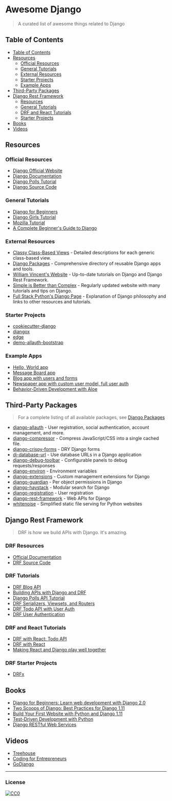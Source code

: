 # Awesome Django

> A curated list of awesome things related to Django

## Table of Contents

- [Table of Contents](#table-of-contents)
- [Resources](#resources)
  - [Official Resources](#official-resources)
  - [General Tutorials](#general-tutorials)
  - [External Resources](#external-resources)
  - [Starter Projects](#starter-projects)
  - [Example Apps](#example-apps)
- [Third-Party Packages](#third-party-packages)
- [Django Rest Framework](#django-rest-framework)
  - [Resources](#drf-resources)
  - [General Tutorials](#drf-tutorials)
  - [DRF and React Tutorials](#drf-and-react-tutorials)
  - [Starter Projects](#drf-starter-projects)
- [Books](#books)
- [Videos](#videos)


## Resources

### Official Resources

- [Django Official Website](https://www.djangoproject.com/)
- [Django Documentation](https://docs.djangoproject.com/en/dev/)
- [Django Polls Tutorial](https://docs.djangoproject.com/en/dev/intro/tutorial01/)
- [Django Source Code](https://github.com/django/django)

### General Tutorials   
- [Django for Beginners](https://djangoforbeginners.com/)
- [Django Girls Tutorial](https://tutorial.djangogirls.org/en/)
- [Mozilla Tutorial](https://developer.mozilla.org/en-US/docs/Learn/Server-side/Django)
- [A Complete Beginner's Guide to Django](https://simpleisbetterthancomplex.com/series/beginners-guide/1.11/)

### External Resources
- [Classy Class-Based Views](http://ccbv.co.uk/) - Detailed descriptions for each generic class-based view.
- [Django Packages](https://djangopackages.org/) - Comprehensive directory of reusable Django apps and tools.
- [William Vincent's Website](https://wsvincent.com) - Up-to-date tutorials on Django and Django Rest Framework.
- [Simple is Better than Complex](https://simpleisbetterthancomplex.com/) - Regularly updated website with many tutorials and tips on Django.
- [Full Stack Python's Django Page](https://www.fullstackpython.com/django.html) - Explanation of Django philosophy and links to other resources and tutorials.

### Starter Projects
- [cookiecutter-django](https://github.com/pydanny/cookiecutter-django)
- [djangox](https://github.com/wsvincent/djangox)
- [edge](https://github.com/arocks/edge)
- [demo-allauth-bootstrap](https://github.com/aellerton/demo-allauth-bootstrap)

### Example Apps
- [Hello, World app](https://github.com/wsvincent/djangoforbeginners/tree/master/ch2-hello-world-app)
- [Message Board app](https://github.com/wsvincent/djangoforbeginners/tree/master/ch4-message-board-app)
- [Blog app with users and forms](https://github.com/wsvincent/djangoforbeginners/tree/master/ch7-blog-app-with-users)
- [Newspaper app with custom user model, full user auth](https://github.com/wsvincent/djangoforbeginners/tree/master/ch15-comments)
- [Behavior-Driven Development with Aloe](https://github.com/testdrivenio/django-aloe-bdd)

## Third-Party Packages
> For a complete listing of all available packages, see [Django Packages](https://djangopackages.org/)

- [django-allauth](https://github.com/pennersr/django-allauth/) - User registration, social authentication, account management, and more.
- [django-compressor](https://github.com/django-compressor/django-compressor/) - Compress JavaScript/CSS into a single cached file.
- [django-crispy-forms](https://github.com/django-crispy-forms/django-crispy-forms/) - DRY Django forms
- [dj-database-url](https://github.com/kennethreitz/dj-database-url/) - Use database URLs in a Django application
- [django-debug-toolbar](https://github.com/jazzband/django-debug-toolbar/) - Configurable panels to debug requests/responses
- [django-environ](https://github.com/joke2k/django-environ) - Environment variables
- [django-extensions](https://github.com/django-extensions/django-extensions/) - Custom management extensions for Django
- [django-guardian](https://github.com/django-guardian/django-guardian) - Per object permissions in Django
- [django-haystack](https://github.com/django-haystack/django-haystack) - Modular search for Django
- [django-registration](https://github.com/macropin/django-registration/) - User registration
- [django-rest-framework](https://github.com/encode/django-rest-framework) - Web APIs for Django
- [whitenoise](https://github.com/evansd/whitenoise) - Simplified static file serving for Python websites

## Django Rest Framework
> DRF is how we build APIs with Django. It's amazing.

### DRF Resources
- [Official Documentation](http://www.django-rest-framework.org/)
- [DRF Source Code](https://github.com/encode/django-rest-framework)

### DRF Tutorials
- [DRF Blog API](https://wsvincent.com/django-rest-framework-tutorial/)
- [Building APIs with Django and DRF](https://books.agiliq.com/projects/django-api-polls-tutorial/en/latest/)
- [Django Polls API Tutorial](https://wsvincent.com/django-polls-tutorial-api/)
- [DRF Serializers, Viewsets, and Routers](https://wsvincent.com/django-rest-framework-serializers-viewsets-routers/)
- [DRF Todo API with User Auth](https://wsvincent.com/django-rest-framework-authentication-tutorial/)
- [DRF User Authentication](https://wsvincent.com/django-rest-framework-user-authentication-tutorial/)

### DRF and React Tutorials
- [DRF with React: Todo API](https://wsvincent.com/django-rest-framework-react-tutorial/)
- [DRF with React](https://www.valentinog.com/blog/tutorial-api-django-rest-react/)
- [Making React and Django play well together](https://fractalideas.com/blog/making-react-and-django-play-well-together/)

### DRF Starter Projects
- [DRFx](https://github.com/wsvincent/drfx)


## Books
- [Django for Beginners: Learn web development with Django 2.0](https://leanpub.com/djangoforbeginners)
- [Two Scoops of Django: Best Practices for Django 1.11](https://www.twoscoopspress.com/products/two-scoops-of-django-1-11/)
- [Build Your First Website with Python and Django 1.11](https://www.amazon.com/Build-First-Website-Python-Django/dp/0994616856)
- [Test-Driven Development with Python](https://www.amazon.com/dp/1491958707)
- [Django RESTful Web Services](https://www.amazon.com/dp/1788833929)

## Videos
- [Treehouse](https://teamtreehouse.com/tracks/learn-django)
- [Coding for Entrepreneurs](https://www.codingforentrepreneurs.com/)
- [GoDjango](https://godjango.com/)


---
### License
[![CC0](http://i.creativecommons.org/p/zero/1.0/88x31.png)](http://creativecommons.org/publicdomain/zero/1.0/)
